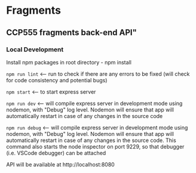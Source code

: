 # Fragments

## CCP555 fragments back-end API"

### Local Development

Install npm packages in root directory - npm install

`npm run lint` <-- run to check if there are any errors to be fixed (will check for code consistency and potential bugs)

`npm start` <-- to start express server

`npm run dev` <-- will compile express server in development mode using nodemon, with "Debug" log level. Nodemon will ensure that app will automatically restart in case of any changes in the source code

`npm run debug` <-- will compile express server in development mode using nodemon, with "Debug" log level. Nodemon will ensure that app will automatically restart in case of any changes in the source code. This command also starts the node inspector on port 9229, so that debugger (i.e. VSCode debugger) can be attached

API will be available at http://localhost:8080
